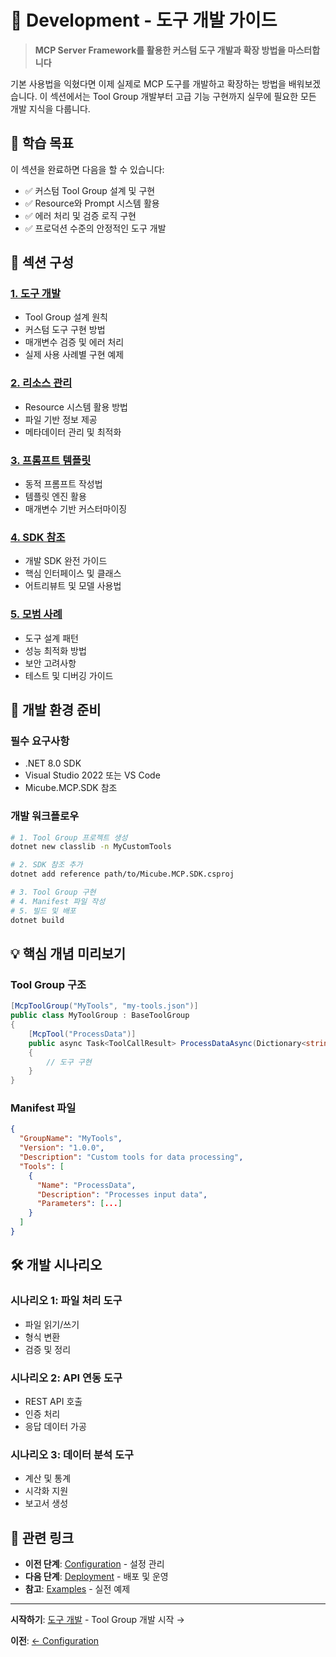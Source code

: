 # 🔧 Development - 도구 개발 가이드

> **MCP Server Framework를 활용한 커스텀 도구 개발과 확장 방법을 마스터합니다**

기본 사용법을 익혔다면 이제 실제로 MCP 도구를 개발하고 확장하는 방법을 배워보겠습니다. 이 섹션에서는 Tool Group 개발부터 고급 기능 구현까지 실무에 필요한 모든 개발 지식을 다룹니다.

## 🎯 학습 목표

이 섹션을 완료하면 다음을 할 수 있습니다:

- ✅ 커스텀 Tool Group 설계 및 구현
- ✅ Resource와 Prompt 시스템 활용
- ✅ 에러 처리 및 검증 로직 구현
- ✅ 프로덕션 수준의 안정적인 도구 개발

## 📖 섹션 구성

### [1. 도구 개발](tool-development.md)
- Tool Group 설계 원칙
- 커스텀 도구 구현 방법
- 매개변수 검증 및 에러 처리
- 실제 사용 사례별 구현 예제

### [2. 리소스 관리](resource-management.md)
- Resource 시스템 활용 방법
- 파일 기반 정보 제공
- 메타데이터 관리 및 최적화

### [3. 프롬프트 템플릿](prompt-templates.md)
- 동적 프롬프트 작성법
- 템플릿 엔진 활용
- 매개변수 기반 커스터마이징

### [4. SDK 참조](sdk-reference.md)
- 개발 SDK 완전 가이드
- 핵심 인터페이스 및 클래스
- 어트리뷰트 및 모델 사용법

### [5. 모범 사례](best-practices.md)
- 도구 설계 패턴
- 성능 최적화 방법
- 보안 고려사항
- 테스트 및 디버깅 가이드

## 🚀 개발 환경 준비

### **필수 요구사항**
- .NET 8.0 SDK
- Visual Studio 2022 또는 VS Code
- Micube.MCP.SDK 참조

### **개발 워크플로우**
```bash
# 1. Tool Group 프로젝트 생성
dotnet new classlib -n MyCustomTools

# 2. SDK 참조 추가
dotnet add reference path/to/Micube.MCP.SDK.csproj

# 3. Tool Group 구현
# 4. Manifest 파일 작성
# 5. 빌드 및 배포
dotnet build
```

## 💡 핵심 개념 미리보기

### **Tool Group 구조**
```csharp
[McpToolGroup("MyTools", "my-tools.json")]
public class MyToolGroup : BaseToolGroup
{
    [McpTool("ProcessData")]
    public async Task<ToolCallResult> ProcessDataAsync(Dictionary<string, object> parameters)
    {
        // 도구 구현
    }
}
```

### **Manifest 파일**
```json
{
  "GroupName": "MyTools",
  "Version": "1.0.0",
  "Description": "Custom tools for data processing",
  "Tools": [
    {
      "Name": "ProcessData",
      "Description": "Processes input data",
      "Parameters": [...]
    }
  ]
}
```

## 🛠️ 개발 시나리오

### **시나리오 1: 파일 처리 도구**
- 파일 읽기/쓰기
- 형식 변환
- 검증 및 정리

### **시나리오 2: API 연동 도구**
- REST API 호출
- 인증 처리
- 응답 데이터 가공

### **시나리오 3: 데이터 분석 도구**
- 계산 및 통계
- 시각화 지원
- 보고서 생성

## 🔗 관련 링크

- **이전 단계**: [Configuration](../03-configuration/README.md) - 설정 관리
- **다음 단계**: [Deployment](../05-deployment/README.md) - 배포 및 운영
- **참고**: [Examples](../08-examples/README.md) - 실전 예제

---

**시작하기**: [도구 개발](tool-development.md) - Tool Group 개발 시작 →

**이전**: [← Configuration](../03-configuration/README.md)